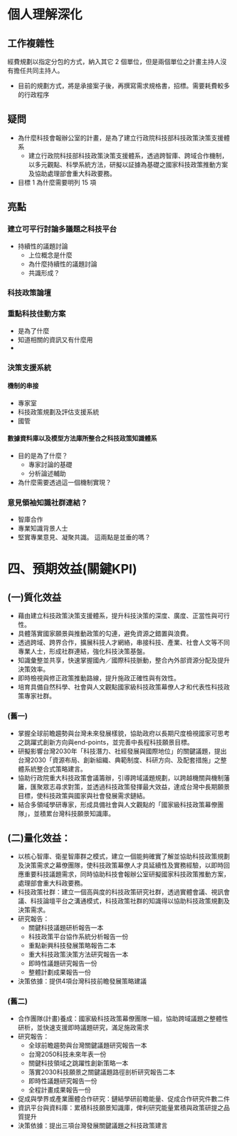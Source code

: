 
# 個人理解深化
## 工作複雜性
經費規劃以指定分包的方式，納入其它 2 個單位，但是兩個單位之計畫主持人沒有擔任共同主持人。
- 目前的規劃方式，將是承接案子後，再撰寫需求規格書，招標。需要耗費較多的行政程序

## 疑問
- 為什麼科技會報辦公室的計畫，是為了建立行政院科技部科技政策決策支援體系
	- 建立行政院科技部科技政策決策支援體系，透過跨智庫、跨域合作機制，以多元觀點、科學系統方法，研擬以証據為基礎之國家科技政策推動方案及協助處理部會重大科政要務。
- 目標 1 為什麼需要明列 15 項

## 亮點
### 建立可平行討論多議題之科技平台
- 持續性的議題討論
	- 上位概念是什麼
	- 為什麼持續性的議題討論
	- 共識形成？


### 科技政策論壇
### 重點科技佳動方案
- 是為了什麼
- 知道相關的資訊又有什麼用
- 
### 決策支援系統
#### 機制的串接
- 專家室
- 科技政策規劃及評估支援系統
- 國管

#### 數據資料庫以及模型方法庫所整合之科技政策知識體系
- 目的是為了什麼？
	- 專家討論的基礎
	- 分析論述輔助
- 為什麼需要透過這一個機制實現？


### 意見領袖知識社群連結？
- 智庫合作
- 專業知識背景人士
- 堅實專業意見、凝聚共識。 這兩點是並垂的嗎？



# 四、預期效益(關鍵KPI)
## (一)質化效益
- 藉由建立科技政策決策支援體系，提升科技決策的深度、廣度、正當性與可行性。
- 具體落實國家願景與推動政策的勾連，避免資源之錯置與浪費。
- 透過跨域、跨界合作，擴展科技人才網絡，串接科技、產業、社會人文等不同專業人士，形成社群連結，強化科技決策基盤。
- 知識彙整並共享，快速掌握國內／國際科技脈動，整合內外部資源分配及提升決策效率。
- 即時檢視與修正政策推動路線，提升施政正確性與有效性。
- 培育具備自然科學、社會與人文觀點國家級科技政策幕僚人才和代表性科技政策專家社群。
### (舊一)
- 掌握全球前瞻趨勢與台灣未來發展樣貌，協助政府以長期尺度檢視國家可思考之跳躍式創新方向與end-points，並完善中長程科技願景目標。
- 研擬影響台灣2030年「科技潛力、社經發展與國際地位」的關鍵議題，提出台灣2030「資源布局、創新組織、典範制度、科研方向、及配套措施」之整體系統整合式策略建言。
- 協助行政院重大科技政策會議籌辦，引導跨域議題規劃，以跨越機關與機制藩籬，匯聚眾志尋求對策，並透過科技政策發揮最大效益，達成台灣中長期願景目標，使科技政策與國家與社會發展需求鏈結。
- 結合多領域學研專家，形成具備社會與人文觀點的「國家級科技政策幕僚團隊」，並積累台灣科技願景知識庫。

## (二)量化效益：
- 以核心智庫、衛星智庫群之模式，建立一個能夠確實了解並協助科技政策規劃及決策需求之幕僚團隊，使科技政策幕僚人才具延續性及實務經驗，以即時回應重要科技議題需求，同時協助科技會報辦公室研擬國家科技政策推動方案，處理部會重大科政要務。
- 科技政策社群：建立一個高與度的科技政策研究社群，透過實體會議、視訊會議、科技論壇平台之溝通模式，科技政策社群的知識得以協助科技政策規劃及決策需求。
- 研究報告：
	- 關鍵科技議題研析報告一本
	- 科技政策平台協作系統分析報告一份
	- 重點新興科技發展策略報告二本
	- 重大科技政策決策方法研究報告一本
	- 即時性議題研究報告一份
	- 整體計劃成果報告一份
- 決策依據：提供4項台灣科技前瞻發展策略建議

### (舊二)
- 合作團隊(計畫)養成：國家級科技政策幕僚團隊一組，協助跨域議題之整體性研析，並快速支援即時議題研究，滿足施政需求
- 研究報告：
	- 全球前瞻趨勢與台灣關鍵議題研究報告一本
	- 台灣2050科技未來年表一份
	- 關鍵科技領域之跳躍性創新策略一本
	- 落實2030科技願景之關鍵議題路徑剖析研究報告二本
	- 即時性議題研究報告一份
	- 全程計畫成果報告一份
- 促成與學界或產業團體合作研究：鏈結學研前瞻能量、促成合作研究件數二件
- 資訊平台與資料庫：累積科技願景知識庫，俾利研究能量累積與政策研提之品質提升
- 決策依據：提出三項台灣發展關鍵議題之科技政策建言


